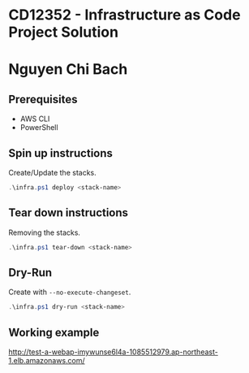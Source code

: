 # CD12352 - Infrastructure as Code Project Solution
# Nguyen Chi Bach

## Prerequisites
- AWS CLI
- PowerShell

## Spin up instructions
Create/Update the stacks.
```powershell
.\infra.ps1 deploy <stack-name>
```

## Tear down instructions
Removing the stacks.
```powershell
.\infra.ps1 tear-down <stack-name>
```

## Dry-Run
Create with `--no-execute-changeset`.

```powershell
.\infra.ps1 dry-run <stack-name>
```

## Working example
http://test-a-webap-imywunse6l4a-1085512979.ap-northeast-1.elb.amazonaws.com/
